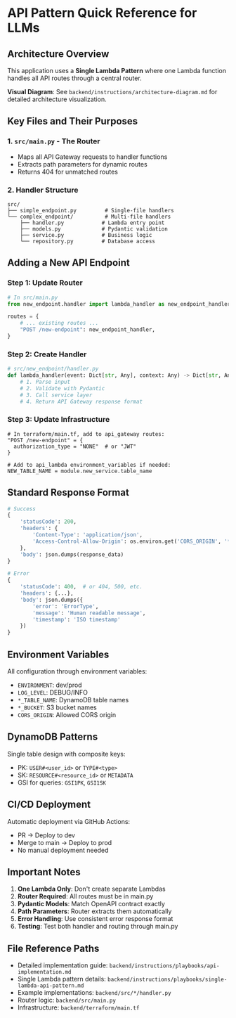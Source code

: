 # API Pattern Quick Reference for LLMs

## Architecture Overview
This application uses a **Single Lambda Pattern** where one Lambda function handles all API routes through a central router.

**Visual Diagram**: See `backend/instructions/architecture-diagram.md` for detailed architecture visualization.

## Key Files and Their Purposes

### 1. `src/main.py` - The Router
- Maps all API Gateway requests to handler functions
- Extracts path parameters for dynamic routes
- Returns 404 for unmatched routes

### 2. Handler Structure
```
src/
├── simple_endpoint.py         # Single-file handlers
└── complex_endpoint/          # Multi-file handlers
    ├── handler.py            # Lambda entry point
    ├── models.py             # Pydantic validation
    ├── service.py            # Business logic
    └── repository.py         # Database access
```

## Adding a New API Endpoint

### Step 1: Update Router
```python
# In src/main.py
from new_endpoint.handler import lambda_handler as new_endpoint_handler

routes = {
    # ... existing routes ...
    "POST /new-endpoint": new_endpoint_handler,
}
```

### Step 2: Create Handler
```python
# src/new_endpoint/handler.py
def lambda_handler(event: Dict[str, Any], context: Any) -> Dict[str, Any]:
    # 1. Parse input
    # 2. Validate with Pydantic
    # 3. Call service layer
    # 4. Return API Gateway response format
```

### Step 3: Update Infrastructure
```hcl
# In terraform/main.tf, add to api_gateway routes:
"POST /new-endpoint" = {
  authorization_type = "NONE"  # or "JWT"
}

# Add to api_lambda environment_variables if needed:
NEW_TABLE_NAME = module.new_service.table_name
```

## Standard Response Format
```python
# Success
{
    'statusCode': 200,
    'headers': {
        'Content-Type': 'application/json',
        'Access-Control-Allow-Origin': os.environ.get('CORS_ORIGIN', '*')
    },
    'body': json.dumps(response_data)
}

# Error
{
    'statusCode': 400,  # or 404, 500, etc.
    'headers': {...},
    'body': json.dumps({
        'error': 'ErrorType',
        'message': 'Human readable message',
        'timestamp': 'ISO timestamp'
    })
}
```

## Environment Variables
All configuration through environment variables:
- `ENVIRONMENT`: dev/prod
- `LOG_LEVEL`: DEBUG/INFO
- `*_TABLE_NAME`: DynamoDB table names
- `*_BUCKET`: S3 bucket names
- `CORS_ORIGIN`: Allowed CORS origin

## DynamoDB Patterns
Single table design with composite keys:
- PK: `USER#<user_id>` or `TYPE#<type>`
- SK: `RESOURCE#<resource_id>` or `METADATA`
- GSI for queries: `GSI1PK`, `GSI1SK`

## CI/CD Deployment
Automatic deployment via GitHub Actions:
- PR → Deploy to dev
- Merge to main → Deploy to prod
- No manual deployment needed

## Important Notes
1. **One Lambda Only**: Don't create separate Lambdas
2. **Router Required**: All routes must be in main.py
3. **Pydantic Models**: Match OpenAPI contract exactly
4. **Path Parameters**: Router extracts them automatically
5. **Error Handling**: Use consistent error response format
6. **Testing**: Test both handler and routing through main.py

## File Reference Paths
- Detailed implementation guide: `backend/instructions/playbooks/api-implementation.md`
- Single Lambda pattern details: `backend/instructions/playbooks/single-lambda-api-pattern.md`
- Example implementations: `backend/src/*/handler.py`
- Router logic: `backend/src/main.py`
- Infrastructure: `backend/terraform/main.tf`
